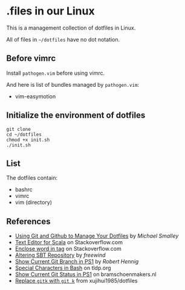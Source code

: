 # .files in our Linux

This is a management collection of dotfiles in Linux.

All of files in `~/dotfiles` have no dot notation.
## Before vimrc
Install `pathogen.vim` before using vimrc.

And here is list of bundles managed by `pathogen.vim`:
* vim-easymotion

## Initialize the environment of dotfiles 

    git clone
    cd ~/dotfiles
    chmod +x init.sh
    ./init.sh

## List
The dotfiles contain:
* bashrc
* vimrc
* vim (directory)

## References
* [Using Git and Github to Manage Your Dotfiles](http://blog.smalleycreative.com/tutorials/using-git-and-github-to-manage-your-dotfiles/) by _Michael Smalley_
* [Text Editor for Scala](http://stackoverflow.com/questions/3626203/text-editor-for-scala) on Stackoverflow.com
* [Enclose word in tag](http://stackoverflow.com/a/10306845) on Stackoverflow.com
* [Altering SBT Repository](http://freewind.me/blog/20140509/2619.html) by _freewind_
* [Show Current Git Branch in PS1](https://coderwall.com/p/fz0e0g) by _Robert Hennig_
* [Special Characters in Bash](http://www.tldp.org/LDP/abs/html/special-chars.html) on tldp.org
* [Show Current Git Status in PS1](http://www.bramschoenmakers.nl/en/node/624) on bramschoenmakers.nl
* [Replace `gitk` with `git k`](https://github.com/xujihui1985/dotfiles/commit/75a1c5ed272db525e9b504a6a4826b3f1fcf5e7a#diff-4723a3b40361325f6612c40749b696d9) from xujihui1985/dotfiles
